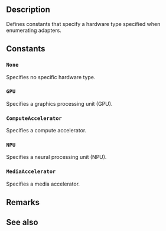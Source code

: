 ## Description

Defines constants that specify a hardware type specified when enumerating adapters.

## Constants

### `None`

Specifies no specific hardware type.

### `GPU`

Specifies a graphics processing unit (GPU).

### `ComputeAccelerator`

Specifies a compute accelerator.

### `NPU`

Specifies a neural processing unit (NPU).

### `MediaAccelerator`

Specifies a media accelerator.

## Remarks

## See also